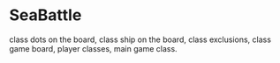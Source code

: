 # SeaBattle


 class dots on the board,
 class ship on the board,
 class exclusions,
 class game board,
 player classes,
 main game class.
